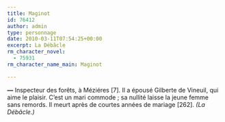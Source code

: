 ```yaml
---
title: Maginot
id: 76412
author: admin
type: personnage
date: 2010-03-11T07:54:25+00:00
excerpt: La Débâcle
rm_character_novel:
  - 75931
rm_character_name_main: Maginot

---
```

**—** Inspecteur des forêts, à Méziéres [7]. Il a épousé Gilberte de Vineuil, qui aime le plaisir. C’est un mari commode ; sa nullité laisse la jeune femme sans remords. Il meurt après de courtes années de mariage [262]. _(La Débâcle.)_